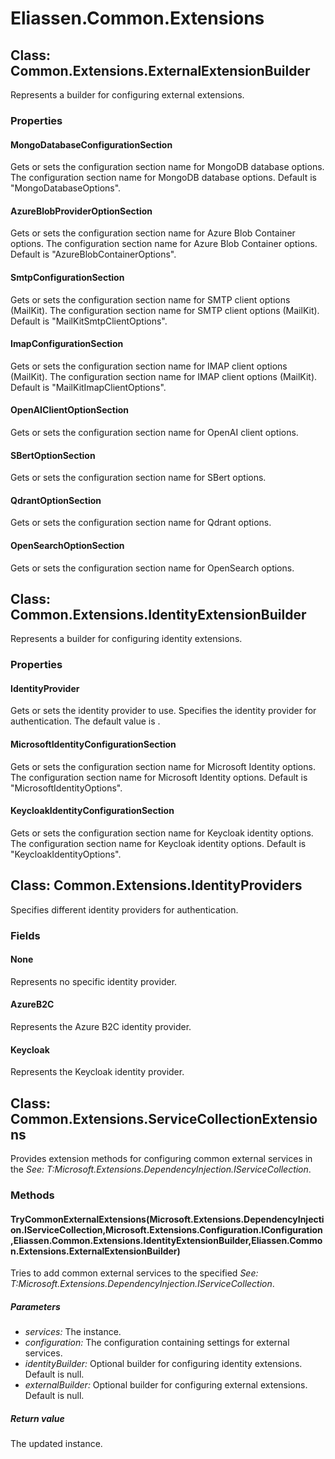 ﻿# Eliassen.Common.Extensions


## Class: Common.Extensions.ExternalExtensionBuilder
Represents a builder for configuring external extensions. 

### Properties

#### MongoDatabaseConfigurationSection
Gets or sets the configuration section name for MongoDB database options. The configuration section name for MongoDB database options. Default is "MongoDatabaseOptions".
#### AzureBlobProviderOptionSection
Gets or sets the configuration section name for Azure Blob Container options. The configuration section name for Azure Blob Container options. Default is "AzureBlobContainerOptions".
#### SmtpConfigurationSection
Gets or sets the configuration section name for SMTP client options (MailKit). The configuration section name for SMTP client options (MailKit). Default is "MailKitSmtpClientOptions".
#### ImapConfigurationSection
Gets or sets the configuration section name for IMAP client options (MailKit). The configuration section name for IMAP client options (MailKit). Default is "MailKitImapClientOptions".
#### OpenAIClientOptionSection
Gets or sets the configuration section name for OpenAI client options.
#### SBertOptionSection
Gets or sets the configuration section name for SBert options.
#### QdrantOptionSection
Gets or sets the configuration section name for Qdrant options.
#### OpenSearchOptionSection
Gets or sets the configuration section name for OpenSearch options.

## Class: Common.Extensions.IdentityExtensionBuilder
Represents a builder for configuring identity extensions. 

### Properties

#### IdentityProvider
Gets or sets the identity provider to use. Specifies the identity provider for authentication. The default value is .
#### MicrosoftIdentityConfigurationSection
Gets or sets the configuration section name for Microsoft Identity options. The configuration section name for Microsoft Identity options. Default is "MicrosoftIdentityOptions".
#### KeycloakIdentityConfigurationSection
Gets or sets the configuration section name for Keycloak identity options. The configuration section name for Keycloak identity options. Default is "KeycloakIdentityOptions".

## Class: Common.Extensions.IdentityProviders
Specifies different identity providers for authentication. 

### Fields

#### None
Represents no specific identity provider.
#### AzureB2C
Represents the Azure B2C identity provider.
#### Keycloak
Represents the Keycloak identity provider.

## Class: Common.Extensions.ServiceCollectionExtensions
Provides extension methods for configuring common external services in the 
 *See: T:Microsoft.Extensions.DependencyInjection.IServiceCollection*. 

### Methods


#### TryCommonExternalExtensions(Microsoft.Extensions.DependencyInjection.IServiceCollection,Microsoft.Extensions.Configuration.IConfiguration,Eliassen.Common.Extensions.IdentityExtensionBuilder,Eliassen.Common.Extensions.ExternalExtensionBuilder)
Tries to add common external services to the specified 
 *See: T:Microsoft.Extensions.DependencyInjection.IServiceCollection*. 


##### Parameters
* *services:* The instance.
* *configuration:* The configuration containing settings for external services.
* *identityBuilder:* Optional builder for configuring identity extensions. Default is null.
* *externalBuilder:* Optional builder for configuring external extensions. Default is null.




##### Return value
The updated instance.

